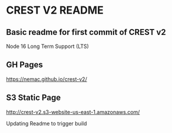 # CREST V2 README

## Basic readme for first commit of CREST v2

Node 16 Long Term Support (LTS)

## GH Pages
https://nemac.github.io/crest-v2/

## S3 Static Page
http://crest-v2.s3-website-us-east-1.amazonaws.com/

Updating Readme to trigger build
